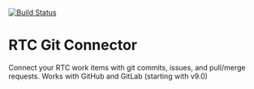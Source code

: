 [![Build Status](https://travis-ci.org/jazz-community/rtc-git-connector.svg?branch=master)](https://travis-ci.org/jazz-community/rtc-git-connector)

# RTC Git Connector
Connect your RTC work items with git commits, issues, and pull/merge requests.
Works with GitHub and GitLab (starting with v9.0)
